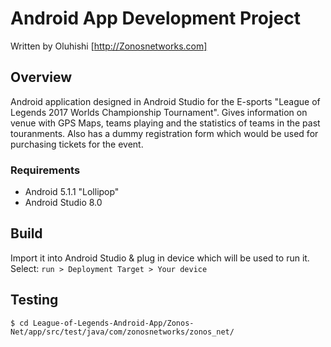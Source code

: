 # Android App Development Project

Written by Oluhishi [http://Zonosnetworks.com]

## Overview

Android application designed in Android Studio for the E-sports "League of Legends 2017 Worlds Championship Tournament". Gives information on venue with GPS Maps, teams playing and the statistics of teams in the past touranments. Also has a dummy registration form which would be used for purchasing tickets for the event.

### Requirements
  - Android 5.1.1 "Lollipop"
  - Android Studio 8.0
  
## Build

Import it into Android Studio & plug in device which will be used to run it. Select:
``` run > Deployment Target > Your device ```
  
## Testing
 ``` 
 $ cd League-of-Legends-Android-App/Zonos-Net/app/src/test/java/com/zonosnetworks/zonos_net/
 
 ```
 

